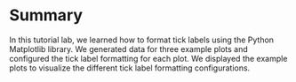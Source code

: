 # Summary

In this tutorial lab, we learned how to format tick labels using the Python Matplotlib library. We generated data for three example plots and configured the tick label formatting for each plot. We displayed the example plots to visualize the different tick label formatting configurations.
